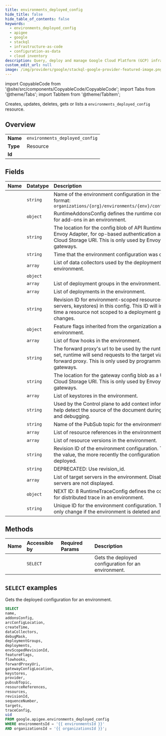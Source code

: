 ```yaml
---
title: environments_deployed_config
hide_title: false
hide_table_of_contents: false
keywords:
  - environments_deployed_config
  - apigee
  - google
  - stackql
  - infrastructure-as-code
  - configuration-as-data
  - cloud inventory
description: Query, deploy and manage Google Cloud Platform (GCP) infrastructure and resources using SQL
custom_edit_url: null
image: /img/providers/google/stackql-google-provider-featured-image.png
---
```


import CopyableCode from '@site/src/components/CopyableCode/CopyableCode';
import Tabs from '@theme/Tabs';
import TabItem from '@theme/TabItem';

Creates, updates, deletes, gets or lists a <code>environments_deployed_config</code> resource.

## Overview
<table><tbody>
<tr><td><b>Name</b></td><td><code>environments_deployed_config</code></td></tr>
<tr><td><b>Type</b></td><td>Resource</td></tr>
<tr><td><b>Id</b></td><td><CopyableCode code="google.apigee.environments_deployed_config" /></td></tr>
</tbody></table>

## Fields
| Name | Datatype | Description |
|:-----|:---------|:------------|
| <CopyableCode code="name" /> | `string` | Name of the environment configuration in the following format: `organizations/{org}/environments/{env}/configs/{config}` |
| <CopyableCode code="addonsConfig" /> | `object` | RuntimeAddonsConfig defines the runtime configurations for add-ons in an environment. |
| <CopyableCode code="arcConfigLocation" /> | `string` | The location for the config blob of API Runtime Control, aka Envoy Adapter, for op-based authentication as a URI, e.g. a Cloud Storage URI. This is only used by Envoy-based gateways. |
| <CopyableCode code="createTime" /> | `string` | Time that the environment configuration was created. |
| <CopyableCode code="dataCollectors" /> | `array` | List of data collectors used by the deployments in the environment. |
| <CopyableCode code="debugMask" /> | `object` |  |
| <CopyableCode code="deploymentGroups" /> | `array` | List of deployment groups in the environment. |
| <CopyableCode code="deployments" /> | `array` | List of deployments in the environment. |
| <CopyableCode code="envScopedRevisionId" /> | `string` | Revision ID for environment-scoped resources (e.g. target servers, keystores) in this config. This ID will increment any time a resource not scoped to a deployment group changes. |
| <CopyableCode code="featureFlags" /> | `object` | Feature flags inherited from the organization and environment. |
| <CopyableCode code="flowhooks" /> | `array` | List of flow hooks in the environment. |
| <CopyableCode code="forwardProxyUri" /> | `string` | The forward proxy's url to be used by the runtime. When set, runtime will send requests to the target via the given forward proxy. This is only used by programmable gateways. |
| <CopyableCode code="gatewayConfigLocation" /> | `string` | The location for the gateway config blob as a URI, e.g. a Cloud Storage URI. This is only used by Envoy-based gateways. |
| <CopyableCode code="keystores" /> | `array` | List of keystores in the environment. |
| <CopyableCode code="provider" /> | `string` | Used by the Control plane to add context information to help detect the source of the document during diagnostics and debugging. |
| <CopyableCode code="pubsubTopic" /> | `string` | Name of the PubSub topic for the environment. |
| <CopyableCode code="resourceReferences" /> | `array` | List of resource references in the environment. |
| <CopyableCode code="resources" /> | `array` | List of resource versions in the environment. |
| <CopyableCode code="revisionId" /> | `string` | Revision ID of the environment configuration. The higher the value, the more recently the configuration was deployed. |
| <CopyableCode code="sequenceNumber" /> | `string` | DEPRECATED: Use revision_id. |
| <CopyableCode code="targets" /> | `array` | List of target servers in the environment. Disabled target servers are not displayed. |
| <CopyableCode code="traceConfig" /> | `object` | NEXT ID: 8 RuntimeTraceConfig defines the configurations for distributed trace in an environment. |
| <CopyableCode code="uid" /> | `string` | Unique ID for the environment configuration. The ID will only change if the environment is deleted and recreated. |

## Methods
| Name | Accessible by | Required Params | Description |
|:-----|:--------------|:----------------|:------------|
| <CopyableCode code="organizations_environments_get_deployed_config" /> | `SELECT` | <CopyableCode code="environmentsId, organizationsId" /> | Gets the deployed configuration for an environment. |

## `SELECT` examples

Gets the deployed configuration for an environment.

```sql
SELECT
name,
addonsConfig,
arcConfigLocation,
createTime,
dataCollectors,
debugMask,
deploymentGroups,
deployments,
envScopedRevisionId,
featureFlags,
flowhooks,
forwardProxyUri,
gatewayConfigLocation,
keystores,
provider,
pubsubTopic,
resourceReferences,
resources,
revisionId,
sequenceNumber,
targets,
traceConfig,
uid
FROM google.apigee.environments_deployed_config
WHERE environmentsId = '{{ environmentsId }}'
AND organizationsId = '{{ organizationsId }}';
```
